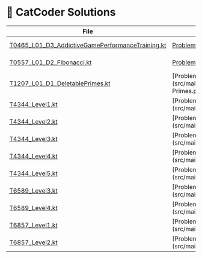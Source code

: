 # 🧪 CatCoder Solutions

| File                                                                                                                                                                                     | Problem                                                                                                                                                     | Description      | Language |
|------------------------------------------------------------------------------------------------------------------------------------------------------------------------------------------|-------------------------------------------------------------------------------------------------------------------------------------------------------------|------------------|----------|
| [T0465_L01_D3_AddictiveGamePerformanceTraining.kt](src/main/kotlin/com/github/mrf1n/coding/solutions/threeninethclassic/training/T0465/T0465_L01_D3_AddictiveGamePerformanceTraining.kt) | [Problem PDF](src/main/resources/com/github/mrf1n/coding/solutions/threeninethclassic/training/T0465/T0465_L01_D3_CCC_2014_Performance_Training_Level1.pdf) | Addictive Game   | Kotlin   |
| [T0557_L01_D2_Fibonacci.kt](src/main/kotlin/com/github/mrf1n/coding/solutions/threeninethclassic/training/T0557/T0557_L01_D2_Fibonacci.kt)                                               | [Problem PDF](src/main/resources/com/github/mrf1n/coding/solutions/threeninethclassic/training/T0557/T0557_L01_D2_FibonacciZahlen.pdf)                      | Fibonacci Zahlen | Kotlin   |
| [T1207_L01_D1_DeletablePrimes.kt](src/main/kotlin/com/github/mrf1n/coding/solutions/threeninethclassic/training/T1207/T1207_L01_D1_DeletablePrimes.kt)                                   | [Problem PDF](src/main/resources/com/github/mrf1n/coding/solutions/threeninethclassic/training/T1207/T1207_L01_D1_Deletable Primes.pdf)                     | Deletable Primes | Kotlin   |
| [T4344_Level1.kt](src/main/kotlin/com/github/mrf1n/coding/solutions/threeninethclassic/training/T4344/T4344_Level1.kt)                                                                   | [Problem PDF](src/main/resources/com/github/mrf1n/coding/solutions/threeninethclassic/training/T4344/level1/Level 1.pdf)                                    | SmartGrid        | Kotlin   |
| [T4344_Level2.kt](src/main/kotlin/com/github/mrf1n/coding/solutions/threeninethclassic/training/T4344/T4344_Level2.kt)                                                                   | [Problem PDF](src/main/resources/com/github/mrf1n/coding/solutions/threeninethclassic/training/T4344/level2/Level 2.pdf)                                    | SmartGrid        | Kotlin   |
| [T4344_Level3.kt](src/main/kotlin/com/github/mrf1n/coding/solutions/threeninethclassic/training/T4344/T4344_Level3.kt)                                                                   | [Problem PDF](src/main/resources/com/github/mrf1n/coding/solutions/threeninethclassic/training/T4344/level3/Level 3.pdf)                                    | SmartGrid        | Kotlin   |
| [T4344_Level4.kt](src/main/kotlin/com/github/mrf1n/coding/solutions/threeninethclassic/training/T4344/T4344_Level4.kt)                                                                   | [Problem PDF](src/main/resources/com/github/mrf1n/coding/solutions/threeninethclassic/training/T4344/level4/Level 4.pdf)                                    | SmartGrid        | Kotlin   |
| [T4344_Level5.kt](src/main/kotlin/com/github/mrf1n/coding/solutions/threeninethclassic/training/T4344/T4344_Level5.kt)                                                                   | [Problem PDF](src/main/resources/com/github/mrf1n/coding/solutions/threeninethclassic/training/T4344/level5/Level 5.pdf)                                    | SmartGrid        | Kotlin   |
| [T6589_Level3.kt](src/main/kotlin/com/github/mrf1n/coding/solutions/threeninethclassic/training/T6589/T6589_Level3.kt)                                                                   | [Problem PDF](src/main/resources/com/github/mrf1n/coding/solutions/threeninethclassic/training/T6857/level3/Level 3.pdf)                                    | Lawn Mower       | Kotlin   |
| [T6589_Level4.kt](src/main/kotlin/com/github/mrf1n/coding/solutions/threeninethclassic/training/T6589/T6589_Level4.kt)                                                                   | [Problem PDF](src/main/resources/com/github/mrf1n/coding/solutions/threeninethclassic/training/T6857/level4/Level 4.pdf)                                    | Lawn Mower       | Kotlin   |
| [T6857_Level1.kt](src/main/kotlin/com/github/mrf1n/coding/solutions/threeninethclassic/training/T6857/T6857_Level1.kt)                                                                   | [Problem PDF](src/main/resources/com/github/mrf1n/coding/solutions/threeninethclassic/training/T6857/level1/Level 1.pdf)                                    | Lawn Mower       | Kotlin   |
| [T6857_Level2.kt](src/main/kotlin/com/github/mrf1n/coding/solutions/threeninethclassic/training/T6857/T6857_Level2.kt)                                                                   | [Problem PDF](src/main/resources/com/github/mrf1n/coding/solutions/threeninethclassic/training/T6857/level2/Level 2.pdf)                                    | Lawn Mower       | Kotlin   |